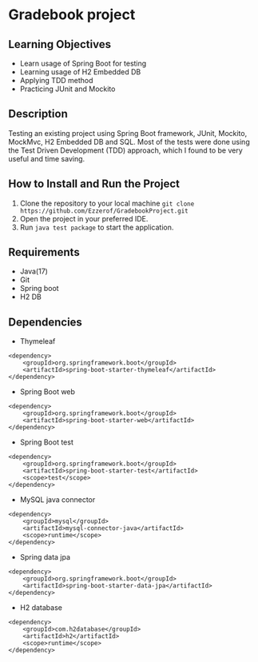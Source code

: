 # Gradebook project

## Learning Objectives

* Learn usage of Spring Boot for testing
* Learning usage of H2 Embedded DB
* Applying TDD method
* Practicing JUnit and Mockito

## Description

Testing an existing project using Spring Boot framework, JUnit, Mockito, MockMvc, H2 Embedded DB and SQL. Most of the tests were done using the Test Driven Development (TDD) approach, which I found to be very useful and time saving.

## How to Install and Run the Project
1. Clone the repository to your local machine 
    `git clone https://github.com/Ezzerof/GradebookProject.git`
2. Open the project in your preferred IDE.
3. Run `java test package` to start the application.

## Requirements

* Java(17)
* Git
* Spring boot
* H2 DB

## Dependencies

* Thymeleaf
``` 
<dependency>
	<groupId>org.springframework.boot</groupId>
	<artifactId>spring-boot-starter-thymeleaf</artifactId>
</dependency>
```
* Spring Boot web
```
<dependency>
	<groupId>org.springframework.boot</groupId>
	<artifactId>spring-boot-starter-web</artifactId>
</dependency>
```
* Spring Boot test
```
<dependency>
	<groupId>org.springframework.boot</groupId>
	<artifactId>spring-boot-starter-test</artifactId>
	<scope>test</scope>
</dependency>
```
* MySQL java connector
```
<dependency>
	<groupId>mysql</groupId>
	<artifactId>mysql-connector-java</artifactId>
	<scope>runtime</scope>
</dependency>
```
* Spring data jpa
```
<dependency>
	<groupId>org.springframework.boot</groupId>
	<artifactId>spring-boot-starter-data-jpa</artifactId>
</dependency>
```
* H2 database
```
<dependency>
	<groupId>com.h2database</groupId>
	<artifactId>h2</artifactId>
	<scope>runtime</scope>
</dependency>
```
